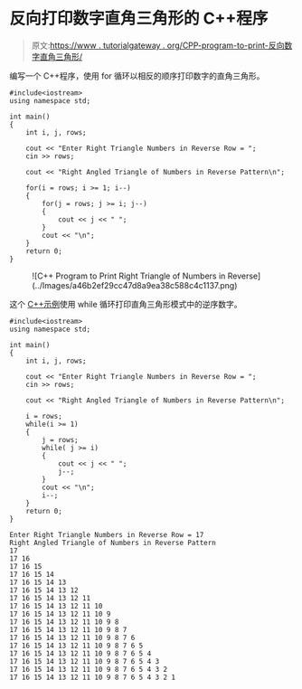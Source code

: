 # 反向打印数字直角三角形的 C++程序

> 原文:[https://www . tutorialgateway . org/CPP-program-to-print-反向数字直角三角形/](https://www.tutorialgateway.org/cpp-program-to-print-right-triangle-of-numbers-in-reverse/)

编写一个 C++程序，使用 for 循环以相反的顺序打印数字的直角三角形。

```
#include<iostream>
using namespace std;

int main()
{
	int i, j, rows;

    cout << "Enter Right Triangle Numbers in Reverse Row = ";
    cin >> rows;

    cout << "Right Angled Triangle of Numbers in Reverse Pattern\n"; 

    for(i = rows; i >= 1; i--)
    {
    	for(j = rows; j >= i; j--)
		{
            cout << j << " ";
        }
        cout << "\n";
    }		
 	return 0;
}
```

<figure class="wp-block-image size-large">![C++ Program to Print Right Triangle of Numbers in Reverse](../Images/a46b2ef29cc47d8a9ea38c588c4c1137.png)</figure>

这个 [C++示例](https://www.tutorialgateway.org/cpp-programs/)使用 while 循环打印直角三角形模式中的逆序数字。

```
#include<iostream>
using namespace std;

int main()
{
	int i, j, rows;

    cout << "Enter Right Triangle Numbers in Reverse Row = ";
    cin >> rows;

    cout << "Right Angled Triangle of Numbers in Reverse Pattern\n"; 

    i = rows;
    while(i >= 1)
    {
        j = rows;
    	while( j >= i)
		{
            cout << j << " ";
            j--;
        }
        cout << "\n";
        i--;
    }		
 	return 0;
}
```

```
Enter Right Triangle Numbers in Reverse Row = 17
Right Angled Triangle of Numbers in Reverse Pattern
17 
17 16 
17 16 15 
17 16 15 14 
17 16 15 14 13 
17 16 15 14 13 12 
17 16 15 14 13 12 11 
17 16 15 14 13 12 11 10 
17 16 15 14 13 12 11 10 9 
17 16 15 14 13 12 11 10 9 8 
17 16 15 14 13 12 11 10 9 8 7 
17 16 15 14 13 12 11 10 9 8 7 6 
17 16 15 14 13 12 11 10 9 8 7 6 5 
17 16 15 14 13 12 11 10 9 8 7 6 5 4 
17 16 15 14 13 12 11 10 9 8 7 6 5 4 3 
17 16 15 14 13 12 11 10 9 8 7 6 5 4 3 2 
17 16 15 14 13 12 11 10 9 8 7 6 5 4 3 2 1 
```